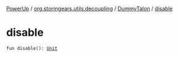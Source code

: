 [PowerUp](../../index.md) / [org.stormgears.utils.decoupling](../index.md) / [DummyTalon](index.md) / [disable](./disable.md)

# disable

`fun disable(): `[`Unit`](https://kotlinlang.org/api/latest/jvm/stdlib/kotlin/-unit/index.html)